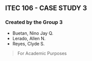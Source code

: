 ## ITEC 106 - CASE STUDY 3

### Created by the Group 3

 * Buetan, Nino Jay Q.
 * Lerado, Allen N.
 *  Reyes, Clyde S.

> For Academic Purposes 
